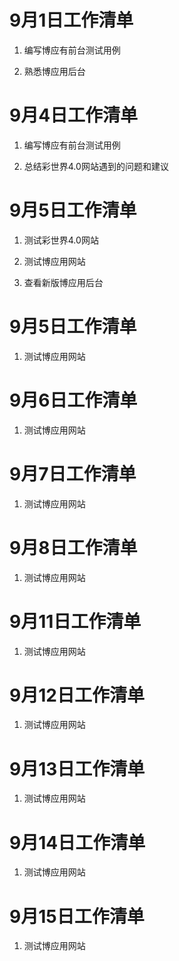 # 9月1日工作清单

1. 编写博应有前台测试用例

2. 熟悉博应用后台

# 9月4日工作清单

1. 编写博应有前台测试用例

2. 总结彩世界4.0网站遇到的问题和建议

# 9月5日工作清单

1. 测试彩世界4.0网站

2. 测试博应用网站

3. 查看新版博应用后台

# 9月5日工作清单

1. 测试博应用网站

# 9月6日工作清单

1. 测试博应用网站

# 9月7日工作清单

1. 测试博应用网站

# 9月8日工作清单

1. 测试博应用网站

# 9月11日工作清单

1. 测试博应用网站

# 9月12日工作清单

1. 测试博应用网站

# 9月13日工作清单

1. 测试博应用网站

# 9月14日工作清单

1. 测试博应用网站

# 9月15日工作清单

1. 测试博应用网站
